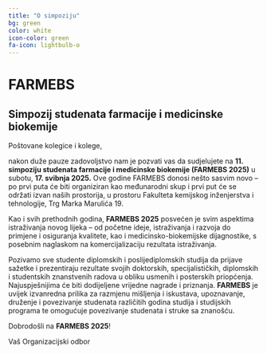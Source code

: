 ```yaml
---
title: "O simpoziju"
bg: green
color: white
icon-color: green
fa-icon: lightbulb-o
---
```

# **FARMEBS**

## Simpozij studenata farmacije i medicinske biokemije


Poštovane kolegice i kolege,


nakon duže pauze zadovoljstvo nam je pozvati vas da sudjelujete na **11. simpoziju studenata farmacije i medicinske biokemije (FARMEBS 2025)** u subotu, **17. svibnja 2025.** Ove godine FARMEBS donosi nešto sasvim novo – po prvi puta će biti organiziran kao međunarodni skup i prvi put će se održati izvan naših prostorija, u prostoru Fakulteta kemijskog inženjerstva i tehnologije, Trg Marka Marulića 19.

Kao i svih prethodnih godina, **FARMEBS 2025** posvećen je svim aspektima istraživanja novog lijeka – od početne ideje, istraživanja i razvoja do primjene i osiguranja kvalitete, kao i medicinsko-biokemijske dijagnostike, s posebnim naglaskom na komercijalizaciju rezultata istraživanja. 

Pozivamo sve studente diplomskih i poslijediplomskih studija da prijave sažetke i prezentiraju rezultate svojih doktorskih, specijalističkih, diplomskih i studentskih znanstvenih radova u obliku usmenih i posterskih priopćenja. Najuspješnijima će biti dodijeljene vrijedne nagrade i priznanja. **FARMEBS** je uvijek izvanredna prilika za razmjenu mišljenja i iskustava, upoznavanje, druženje i povezivanje studenata različitih godina studija i studijskih programa te omogućuje povezivanje studenata i struke sa znanošću. 


Dobrodošli na **FARMEBS 2025**!


Vaš Organizacijski odbor
